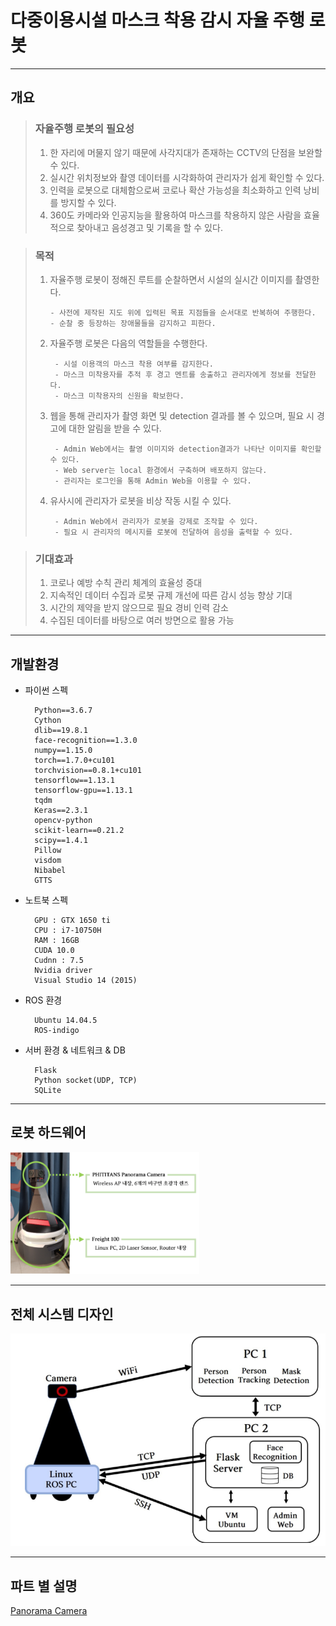 # 다중이용시설 마스크 착용 감시 자율 주행 로봇

-------------------------------------------------------------------------------------------------------------------------


## 개요
> ### 자율주행 로봇의 필요성
> 1. 한 자리에 머물지 않기 때문에 사각지대가 존재하는 CCTV의 단점을 보완할 수 있다.
> 2. 실시간 위치정보와 촬영 데이터를 시각화하여 관리자가 쉽게 확인할 수 있다.
> 3. 인력을 로봇으로 대체함으로써 코로나 확산 가능성을 최소화하고 인력 낭비를 방지할 수 있다.
> 4. 360도 카메라와 인공지능을 활용하여 마스크를 착용하지 않은 사람을 효율적으로 찾아내고 음성경고 및 기록을 할 수 있다.


> ### 목적
> 1. 자율주행 로봇이 정해진 루트를 순찰하면서 시설의 실시간 이미지를 촬영한다.
>
>        - 사전에 제작된 지도 위에 입력된 목표 지점들을 순서대로 반복하여 주행한다.
>        - 순찰 중 등장하는 장애물들을 감지하고 피한다.
>
> 2. 자율주행 로봇은 다음의 역할들을 수행한다.
>
>         - 시설 이용객의 마스크 착용 여부를 감지한다.
>         - 마스크 미착용자를 추적 후 경고 멘트를 송출하고 관리자에게 정보를 전달한다.
>         - 마스크 미착용자의 신원을 확보한다.
>
> 3. 웹을 통해 관리자가 촬영 화면 및 detection 결과를 볼 수 있으며, 필요 시 경고에 대한 알림을 받을 수 있다.
>
>         - Admin Web에서는 촬영 이미지와 detection결과가 나타난 이미지를 확인할 수 있다.
>         - Web server는 local 환경에서 구축하며 배포하지 않는다.
>         - 관리자는 로그인을 통해 Admin Web을 이용할 수 있다.
>
> 4. 유사시에 관리자가 로봇을 비상 작동 시킬 수 있다.
>
>         - Admin Web에서 관리자가 로봇을 강제로 조작할 수 있다.
>         - 필요 시 관리자의 메시지를 로봇에 전달하여 음성을 출력할 수 있다.

>
> ### 기대효과
> 1. 코로나 예방 수칙 관리 체계의 효율성 증대
> 2. 지속적인 데이터 수집과 로봇 규제 개선에 따른 감시 성능 향상 기대
> 3. 시간의 제약을 받지 않으므로 필요 경비 인력 감소
> 4. 수집된 데이터를 바탕으로 여러 방면으로 활용 가능

----------------------------------------------------------------------------------------------------

## 개발환경

+ 파이썬 스펙

        Python==3.6.7
        Cython
        dlib==19.8.1
        face-recognition==1.3.0
        numpy==1.15.0
        torch==1.7.0+cu101
        torchvision==0.8.1+cu101
        tensorflow==1.13.1
        tensorflow-gpu==1.13.1
        tqdm
        Keras==2.3.1
        opencv-python
        scikit-learn==0.21.2
        scipy==1.4.1
        Pillow
        visdom
        Nibabel
        GTTS


+ 노트북 스펙

        GPU : GTX 1650 ti
        CPU : i7-10750H
        RAM : 16GB
        CUDA 10.0
        Cudnn : 7.5
        Nvidia driver
        Visual Studio 14 (2015)
        
+ ROS 환경

        Ubuntu 14.04.5
        ROS-indigo 
        
+ 서버 환경 & 네트워크 & DB

        Flask
        Python socket(UDP, TCP)
        SQLite

---------------------------------------------------------------------------------------------------------------------

## 로봇 하드웨어
<img src="/README_img/로봇하드웨어.PNG" width="60%" height="60%" title="로봇하드웨어" alt="로봇하드웨어"></img>    
 
---------------------------------------------------------------------------------------------------------------------

## 전체 시스템 디자인 
![Sytem_Design](/README_img/시스템디자인.PNG "시스템디자인")

---------------------------------------------------------------------------------------------------------------------

## 파트 별 설명    
[Panorama Camera](https://github.com/SW-H/Autonomous_Driving_Security_Robot/blob/main/README_hyperlink/PanoramaCamera.md)




